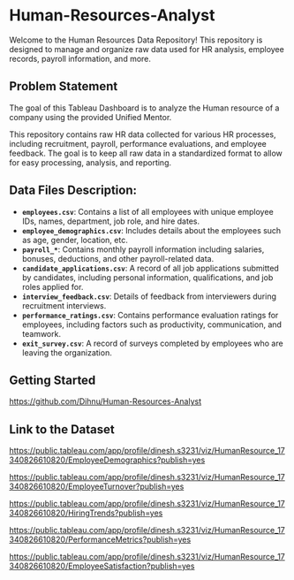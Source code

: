 # Human-Resources-Analyst
Welcome to the Human Resources Data Repository! This repository is designed to manage and organize raw data used for HR analysis, employee records, payroll information, and more. 

## Problem Statement 

The goal of this Tableau Dashboard is to analyze the Human resource of a company using the provided Unified Mentor.

This repository contains raw HR data collected for various HR processes, including recruitment, payroll, performance evaluations, and employee feedback. The goal is to keep all raw data in a standardized format to allow for easy processing, analysis, and reporting.


## Data Files Description:

- **`employees.csv`**: Contains a list of all employees with unique employee IDs, names, department, job role, and hire dates.
- **`employee_demographics.csv`**: Includes details about the employees such as age, gender, location, etc.
- **`payroll_*`**: Contains monthly payroll information including salaries, bonuses, deductions, and other payroll-related data.
- **`candidate_applications.csv`**: A record of all job applications submitted by candidates, including personal information, qualifications, and job roles applied for.
- **`interview_feedback.csv`**: Details of feedback from interviewers during recruitment interviews.
- **`performance_ratings.csv`**: Contains performance evaluation ratings for employees, including factors such as productivity, communication, and teamwork.
- **`exit_survey.csv`**: A record of surveys completed by employees who are leaving the organization.

## Getting Started

https://github.com/Dihnu/Human-Resources-Analyst

## Link to the Dataset

https://public.tableau.com/app/profile/dinesh.s3231/viz/HumanResource_17340826610820/EmployeeDemographics?publish=yes

https://public.tableau.com/app/profile/dinesh.s3231/viz/HumanResource_17340826610820/EmployeeTurnover?publish=yes

https://public.tableau.com/app/profile/dinesh.s3231/viz/HumanResource_17340826610820/HiringTrends?publish=yes

https://public.tableau.com/app/profile/dinesh.s3231/viz/HumanResource_17340826610820/PerformanceMetrics?publish=yes

https://public.tableau.com/app/profile/dinesh.s3231/viz/HumanResource_17340826610820/EmployeeSatisfaction?publish=yes

